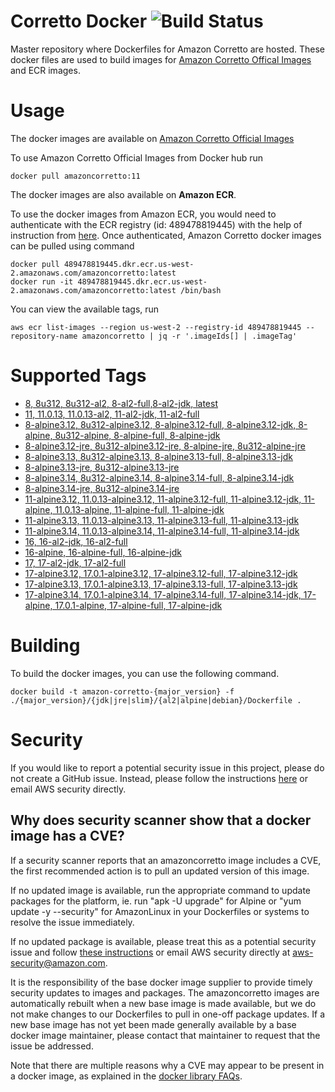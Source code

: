 # Corretto Docker ![Build Status](https://github.com/corretto/corretto-docker/workflows/Verify%20Docker%20Images/badge.svg)

Master repository where Dockerfiles for Amazon Corretto are hosted. These docker files are used to build images for [Amazon Corretto Offical Images](https://hub.docker.com/_/amazoncorretto) and ECR images.

# Usage

The docker images are available on [Amazon Corretto Official Images](https://hub.docker.com/_/amazoncorretto)

To use Amazon Corretto Official Images from Docker hub run
```
docker pull amazoncorretto:11
```

The docker images are also available on **Amazon ECR**.

To use the docker images from Amazon ECR, you would need to authenticate with the ECR registry (id: 489478819445) with the
help of instruction from [here](https://aws.amazon.com/blogs/compute/authenticating-amazon-ecr-repositories-for-docker-cli-with-credential-helper/).
Once authenticated, Amazon Corretto docker images can be pulled using command

```
docker pull 489478819445.dkr.ecr.us-west-2.amazonaws.com/amazoncorretto:latest
docker run -it 489478819445.dkr.ecr.us-west-2.amazonaws.com/amazoncorretto:latest /bin/bash
```

You can view the available tags, run
```
aws ecr list-images --region us-west-2 --registry-id 489478819445 --repository-name amazoncorretto | jq -r '.imageIds[] | .imageTag'
```


# Supported Tags
* [8, 8u312, 8u312-al2, 8-al2-full,8-al2-jdk, latest](https://hub.docker.com/_/amazoncorretto)
* [11, 11.0.13, 11.0.13-al2, 11-al2-jdk, 11-al2-full](https://hub.docker.com/_/amazoncorretto)
* [8-alpine3.12, 8u312-alpine3.12, 8-alpine3.12-full, 8-alpine3.12-jdk, 8-alpine, 8u312-alpine, 8-alpine-full, 8-alpine-jdk](https://hub.docker.com/_/amazoncorretto)
* [8-alpine3.12-jre, 8u312-alpine3.12-jre, 8-alpine-jre, 8u312-alpine-jre](https://hub.docker.com/_/amazoncorretto)
* [8-alpine3.13, 8u312-alpine3.13, 8-alpine3.13-full, 8-alpine3.13-jdk](https://hub.docker.com/_/amazoncorretto)
* [8-alpine3.13-jre, 8u312-alpine3.13-jre](https://hub.docker.com/_/amazoncorretto)
* [8-alpine3.14, 8u312-alpine3.14, 8-alpine3.14-full, 8-alpine3.14-jdk](https://hub.docker.com/_/amazoncorretto)
* [8-alpine3.14-jre, 8u312-alpine3.14-jre](https://hub.docker.com/_/amazoncorretto)
* [11-alpine3.12, 11.0.13-alpine3.12, 11-alpine3.12-full, 11-alpine3.12-jdk, 11-alpine, 11.0.13-alpine, 11-alpine-full, 11-alpine-jdk](https://hub.docker.com/_/amazoncorretto)
* [11-alpine3.13, 11.0.13-alpine3.13, 11-alpine3.13-full, 11-alpine3.13-jdk](https://hub.docker.com/_/amazoncorretto)
* [11-alpine3.14, 11.0.13-alpine3.14, 11-alpine3.14-full, 11-alpine3.14-jdk](https://hub.docker.com/_/amazoncorretto)
* [16, 16-al2-jdk, 16-al2-full](https://hub.docker.com/_/amazoncorretto)
* [16-alpine, 16-alpine-full, 16-alpine-jdk](https://hub.docker.com/_/amazoncorretto)
* [17, 17-al2-jdk, 17-al2-full](https://hub.docker.com/_/amazoncorretto)
* [17-alpine3.12, 17.0.1-alpine3.12, 17-alpine3.12-full, 17-alpine3.12-jdk](https://hub.docker.com/_/amazoncorretto)
* [17-alpine3.13, 17.0.1-alpine3.13, 17-alpine3.13-full, 17-alpine3.13-jdk](https://hub.docker.com/_/amazoncorretto)
* [17-alpine3.14, 17.0.1-alpine3.14, 17-alpine3.14-full, 17-alpine3.14-jdk, 17-alpine, 17.0.1-alpine, 17-alpine-full, 17-alpine-jdk](https://hub.docker.com/_/amazoncorretto)

# Building
To build the docker images, you can use the following command.

```
docker build -t amazon-corretto-{major_version} -f ./{major_version}/{jdk|jre|slim}/{al2|alpine|debian}/Dockerfile .
```

# Security
If you would like to report a potential security issue in this project, please do not create a GitHub issue. Instead,
please follow the instructions [here](https://aws.amazon.com/security/vulnerability-reporting/ ) or email
AWS security directly.

## Why does security scanner show that a docker image has a CVE?

If a security scanner reports that an amazoncorretto image includes a CVE, the first recommended action is to pull an updated version of this image.

If no updated image is available, run the appropriate command to update packages for the platform, ie. run "apk -U upgrade" for Alpine or "yum update -y --security" for AmazonLinux in your Dockerfiles or systems to resolve the issue immediately.

If no updated package is available, please treat this as a potential security issue and follow [these instructions](https://aws.amazon.com/security/vulnerability-reporting/) or email AWS security directly at [aws-security@amazon.com](mailto:aws-security@amazon.com).

It is the responsibility of the base docker image supplier to provide timely security updates to images and packages. The amazoncorretto images are automatically rebuilt when a new base image is made available, but we do not make changes to our Dockerfiles to pull in one-off package updates.  If a new base image has not yet been made generally available by a base docker image maintainer, please contact that maintainer to request that the issue be addressed.

Note that there are multiple reasons why a CVE may appear to be present in a docker image, as explained in the [docker library FAQs](https://github.com/docker-library/faq/tree/73f10b0daf2fb8e7b38efaccc0e90b3510919d51#why-does-my-security-scanner-show-that-an-image-has-cves).
